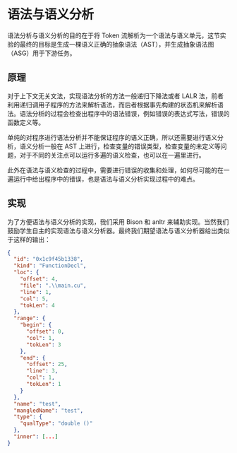 # 语法与语义分析

语法分析与语义分析的目的在于将 Token 流解析为一个语法与语义单元，这节实验的最终的目标是生成一棵语义正确的抽象语法（AST），并生成抽象语法图（ASG）用于下游任务。

## 原理

对于上下文无关文法，实现语法分析的方法一般递归下降法或者 LALR 法，前者利用递归调用子程序的方法来解析语法，而后者根据事先构建的状态机来解析语法。语法分析的过程会检查出程序中的语法错误，例如错误的表达式写法，错误的函数定义等。

单纯的对程序进行语法分析并不能保证程序的语义正确，所以还需要进行语义分析，语义分析一般在 AST 上进行，检查变量的错误类型，检查变量的未定义等问题，对于不同的关注点可以运行多遍的语义检查，也可以在一遍里进行。

此外在语法与语义检查的过程中，需要进行错误的收集和处理，如何尽可能的在一遍运行中给出程序中的错误，也是语法与语义分析实现过程中的难点。

## 实现

为了方便语法与语义分析的实现，我们采用 Bison 和 anltr 来辅助实现。当然我们鼓励学生自主的实现语法与语义分析器。最终我们期望语法与语义分析器给出类似于这样的输出：

```json
{
  "id": "0x1c9f45b1338",
  "kind": "FunctionDecl",
  "loc": {
    "offset": 4,
    "file": ".\\main.cu",
    "line": 1,
    "col": 5,
    "tokLen": 4
  },
  "range": {
    "begin": {
      "offset": 0,
      "col": 1,
      "tokLen": 3
    },
    "end": {
      "offset": 25,
      "line": 3,
      "col": 1,
      "tokLen": 1
    }
  },
  "name": "test",
  "mangledName": "test",
  "type": {
    "qualType": "double ()"
  },
  "inner": [...]
}
```

